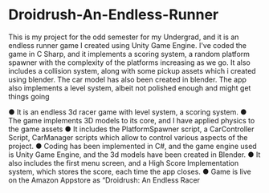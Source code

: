 # Droidrush-An-Endless-Runner
 This is my project for the odd semester for my Undergrad, and it is an endless runner game I created using Unity Game Engine. I've coded the game in C Sharp, and it implements a scoring system, a random platform spawner with the complexity of the platforms increasing as we go. It also includes a collision system, along with some pickup assets which i created using blender. The car model has also been created in blender. The app also implements a level system, albeit not polished enough and might get things going


 ●	It is an endless 3d racer game with level system, a scoring system.
 ●	The game implements 3D models to its core, and I have applied physics to the game assets
 ●	It includes the PlatformSpawner script, a CarController Script, CarManager scripts which allow to control various aspects of the project.
 ●	Coding has been implemented in C#, and the game engine used is Unity Game Engine, and the 3d models have been created in Blender. 
 ●	It also includes the first menu screen, and a High Score Implementation system, which stores the score, each time the app closes.
 ●	Game is live on the Amazon Appstore as “Droidrush: An Endless Racer






